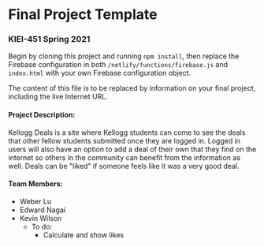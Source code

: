 # Final Project Template

### KIEI-451 Spring 2021

Begin by cloning this project and running `npm install`, then replace the Firebase configuration in both `/netlify/functions/firebase.js` and `index.html` with your own Firebase configuration object.

The content of this file is to be replaced by information on your final project, including the live Internet URL.

#### Project Description:
Kellogg Deals is a site where Kellogg students can come to see the deals that other fellow students submitted once they are logged in. Logged in users will also have an option to add a deal of their own that they find on the internet so others in the community can benefit from the information as well. Deals can be "liked" if someone feels like it was a very good deal.

#### Team Members:
- Weber Lu
- Edward Nagai
- Kevin Wilson
    - To do:
        - Calculate and show likes